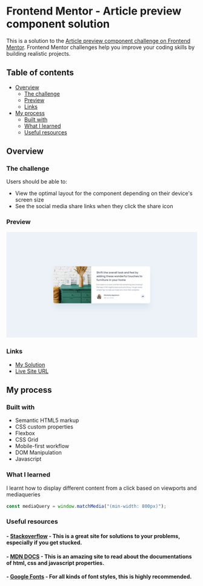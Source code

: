 # Frontend Mentor - Article preview component solution

This is a solution to the [Article preview component challenge on Frontend Mentor](https://www.frontendmentor.io/challenges/article-preview-component-dYBN_pYFT). Frontend Mentor challenges help you improve your coding skills by building realistic projects.

## Table of contents

- [Overview](#overview)
  - [The challenge](#the-challenge)
  - [Preview](#preview)
  - [Links](#links)
- [My process](#my-process)
  - [Built with](#built-with)
  - [What I learned](#what-i-learned)
  - [Useful resources](#useful-resources)

## Overview

### The challenge

Users should be able to:

- View the optimal layout for the component depending on their device's screen size
- See the social media share links when they click the share icon

### Preview

![Article preview componenet](images/desktop-design.jpg)

### Links

- [My Solution](https://www.frontendmentor.io/solutions/html-css-js-lipVtusu_6)
- [Live Site URL](https://mike-dave.github.io/article-preview-component/)

## My process

### Built with

- Semantic HTML5 markup
- CSS custom properties
- Flexbox
- CSS Grid
- Mobile-first workflow
- DOM Manipulation
- Javascript

### What I learned

I learnt how to display different content from a click based on viewports and mediaqueries

```js
const mediaQuery = window.matchMedia("(min-width: 800px)");
```

### Useful resources

#### - [Stackoverflow](https://stackoverflow.com/) - This is a great site for solutions to your problems, especially if you get stucked.

#### - [MDN DOCS](https://developer.mozilla.org/) - This is an amazing site to read about the documentations of html, css and javascript properties.

#### - [Google Fonts](https://fonts.google.com/) - For all kinds of font styles, this is highly recommended.
